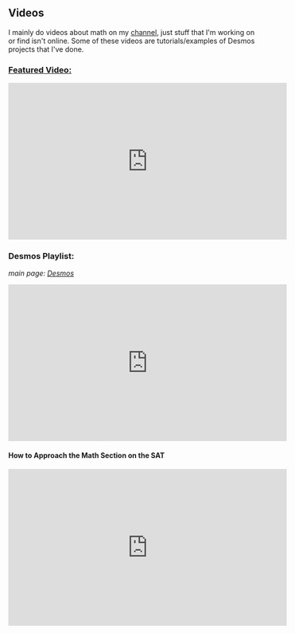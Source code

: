 ## Videos
I mainly do videos about math on my [channel](https://www.youtube.com/channel/UC4hgejJ6YDehd9aTAkMQVKw), just stuff that I'm working on or find isn't online. Some of these videos are tutorials/examples of Desmos projects that I've done.

### [Featured Video:](https://www.youtube.com/watch?v=4NoiIcmuiWw)

<html>
<iframe width="560" height="315" src="https://www.youtube.com/embed/4NoiIcmuiWw" title="YouTube video player" frameborder="0" allow="accelerometer; autoplay; clipboard-write; encrypted-media; gyroscope; picture-in-picture" allowfullscreen></iframe>
</html>

### Desmos Playlist:
*main page: [Desmos](pages/projects.md)*

<html>
<iframe width="560" height="315" src="https://www.youtube.com/embed/videoseries?list=PLUDmqREVkliDp1G-IA0UnZQAz2BJDwVNY" title="YouTube video player" frameborder="0" allow="accelerometer; autoplay; clipboard-write; encrypted-media; gyroscope; picture-in-picture" allowfullscreen></iframe>
</html>

#### How to Approach the Math Section on the SAT

<html>
<iframe width="560" height="315" src="https://www.youtube.com/embed/zi57Nq2umSU" title="YouTube video player" frameborder="0" allow="accelerometer; autoplay; clipboard-write; encrypted-media; gyroscope; picture-in-picture" allowfullscreen></iframe>
</html>